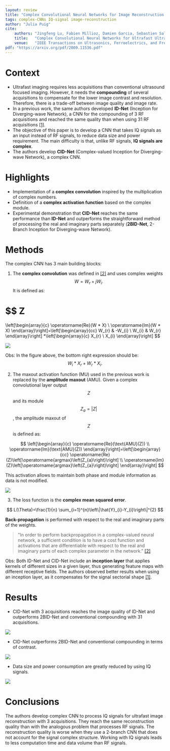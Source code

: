 ```yaml
---
layout: review
title: "Complex Convolutional Neural Networks for Image Reconstruction from IQ Signal"
tags: complex-CNNs IQ-signal image-reconstruction
author: "Julia Puig"
cite:
    authors: "Jingfeng Lu, Fabien Millioz, Damien Garcia, Sebastien Salles, Dong Ye, Denis Friboulet"
    title:   "Complex Convolutional Neural Networks for Ultrafast Ultrasound Imaging Reconstruction From In-Phase/Quadrature Signal"
    venue:   "IEEE Transactions on Ultrasonics, Ferroelectrics, and Frequency Control"
pdf: "https://arxiv.org/pdf/2009.11536.pdf"
---
```



# Context

* Ultrafast imaging requires less acquisitions than conventional ultrasound focused imaging. However, it needs the **compounding** of several acquisitions to compensate for the lower image contrast and resolution. Therefore, there is a trade-off between image quality and image rate.
* In a previous work, the same authors developed **ID-Net** (Inception for Diverging-wave Network), a CNN for the compounding of 3 RF acquisitions and reached the same quality than when using 31 RF acquisitions [[1]](https://arxiv.org/abs/1911.03416).
* The objective of this paper is to develop a CNN that takes IQ signals as an input instead of RF signals, to reduce data size and power requirement. The main difficulty is that, unlike RF signals, **IQ signals are complex**.
* The authors develop **CID-Net** (Complex-valued Inception for Diverging-wave Network), a complex CNN.


# Highlights

* Implementation of a **complex convolution** inspired by the multiplication of complex numbers.
* Definition of a **complex activation function** based on the complex module.
* Experimental demonstration that **CID-Net** reaches the same performance than **ID-Net** and outperforms the straightforward method of processing the real and imaginary parts separately (**2BID-Net**, 2-Branch Inception for Diverging-wave Network).


# Methods

The complex CNN has 3 main building blocks:

1.  The **complex convolution** was defined in [[2]](https://arxiv.org/abs/1705.09792) and uses complex weights $$W = W_r + jW_i.$$ It is defined as:

$$
Z
=
\left[\begin{array}{c}
\operatorname{Re}(W * X) \\
\operatorname{Im}(W * X)
\end{array}\right]=\left[\begin{array}{cc}
W_{r} & -W_{i} \\
W_{i} & W_{r}
\end{array}\right] *\left[\begin{array}{c}
X_{r} \\
X_{i}
\end{array}\right]
$$

![](/collections/images/complex_cnns/complex_convolution.jpg)

Obs: In the figure above, the bottom right expression should be: $$ W_{i} * X_{r} + W_{r} * X_{i}. $$ 

2. The maxout activation function (MU) used in the previous work is replaced by the **amplitude maxout** (AMU). Given a complex convolutional layer output $$Z$$ and its module $$Z_a = |Z|$$, the amplitude maxout of $$Z$$ is defined as:

$$
\left[\begin{array}{c}
\operatorname{Re}(\text{AMU}(Z)) \\
\operatorname{Im}(\text{AMU}(Z))
\end{array}\right]=\left[\begin{array}{cc}
\operatorname{Re}(Z)\left[\operatorname{argmax}\left(Z_{a}\right)\right] \\
\operatorname{Im}(Z)\left[\operatorname{argmax}\left(Z_{a}\right)\right]
\end{array}\right]
$$

This activation allows to maintain both phase and module information as data is not modified. 

![](/collections/images/complex_cnns/amplitude_maxout.jpg)

3. The loss function is the **complex mean squared error**. 

$$
L(\Theta)=\frac{1}{n} \sum_{i=1}^{n}\left\|\hat{Y}_{i}-Y_{i}\right\|^{2}
$$

**Back-propagation** is performed with respect to the real and imaginary parts of the weights.

> "In order to perform backpropagation in a complex-valued neural network, a sufficient condition is to have a cost function and activations that are differentiable with respect to the real and imaginary parts of each complex parameter in the network."
 [[2]](https://arxiv.org/abs/1705.09792)

Obs: Both ID-Net and CID-Net include an **inception layer** that applies kernels of different sizes in a given layer, thus generating feature maps with different receptive fields. The authors observed better results when using an inception layer, as it compensates for the signal sectorial shape [[1]](https://arxiv.org/abs/1911.03416).


# Results

* CID-Net with 3 acquisitions reaches the image quality of ID-Net and outperforms 2BID-Net and conventional compounding with 31 acquisitions.

![](/collections/images/complex_cnns/result_image_quality.jpg)

* CID-Net outperforms 2BID-Net and conventional compounding in terms of contrast.

![](/collections//images/complex_cnns/result_contrast_ratio.jpg)

* Data size and power consumption are greatly reduced by using IQ signals. 

![](/collections//images/complex_cnns/result_computational_cost.jpg)


# Conclusions

The authors develop complex CNN to process IQ signals for ultrafast image reconstruction with 3 acquisitions. They reach the same reconstruction quality than with the analogous problem that processes RF signals. The reconstruction quality is worse when they use a 2-branch CNN that does not account for the signal complex structure. Working with IQ signals leads to less computation time and data volume than RF signals.

